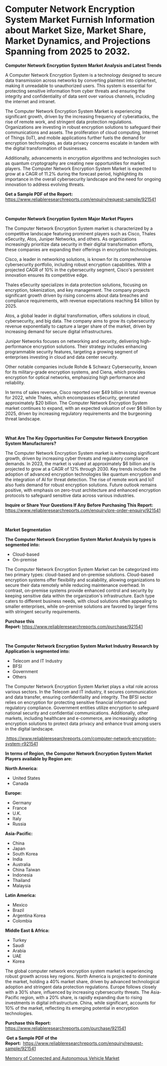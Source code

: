 <p><h1>Computer Network Encryption System Market Furnish Information about Market Size, Market Share, Market Dynamics, and Projections Spanning from 2025 to 2032.</h1></p><p><strong>Computer Network Encryption System Market Analysis and Latest Trends</strong></p>
<p><p>A Computer Network Encryption System is a technology designed to secure data transmission across networks by converting plaintext into ciphertext, making it unreadable to unauthorized users. This system is essential for protecting sensitive information from cyber threats and ensuring the integrity and confidentiality of data sent over various channels, including the internet and intranet.</p><p>The Computer Network Encryption System Market is experiencing significant growth, driven by the increasing frequency of cyberattacks, the rise of remote work, and stringent data protection regulations. Organizations are investing in robust encryption solutions to safeguard their communications and assets. The proliferation of cloud computing, Internet of Things (IoT), and mobile applications further fuels the demand for encryption technologies, as data privacy concerns escalate in tandem with the digital transformation of businesses.</p><p>Additionally, advancements in encryption algorithms and technologies such as quantum cryptography are creating new opportunities for market players. The Computer Network Encryption System Market is expected to grow at a CAGR of 11.2% during the forecast period, highlighting its importance in the overall cybersecurity landscape and the need for ongoing innovation to address evolving threats.</p></p>
<p><strong>Get a Sample PDF of the Report:&nbsp;</strong> <a href="https://www.reliableresearchreports.com/enquiry/request-sample/921541?utm_campaign=3255&utm_medium=2&utm_source=Github&utm_content=ia&utm_term=07032025&utm_id=computer-network-encryption-system">https://www.reliableresearchreports.com/enquiry/request-sample/921541</a></p>
<p>&nbsp;</p>
<p><strong>Computer Network Encryption System Major Market Players</strong></p>
<p><p>The Computer Network Encryption System market is characterized by a competitive landscape featuring prominent players such as Cisco, Thales eSecurity, Atos, Juniper Networks, and others. As organizations increasingly prioritize data security in their digital transformation efforts, these companies are expanding their offerings in encryption technologies.</p><p>Cisco, a leader in networking solutions, is known for its comprehensive cybersecurity portfolio, including robust encryption capabilities. With a projected CAGR of 10% in the cybersecurity segment, Cisco's persistent innovation ensures its competitive edge.</p><p>Thales eSecurity specializes in data protection solutions, focusing on encryption, tokenization, and key management. The company projects significant growth driven by rising concerns about data breaches and compliance requirements, with revenue expectations reaching $4 billion by 2025.</p><p>Atos, a global leader in digital transformation, offers solutions in cloud, cybersecurity, and big data. The company aims to grow its cybersecurity revenue exponentially to capture a larger share of the market, driven by increasing demand for secure digital infrastructures.</p><p>Juniper Networks focuses on networking and security, delivering high-performance encryption solutions. Their strategy includes enhancing programmable security features, targeting a growing segment of enterprises investing in cloud and data center security.</p><p>Other notable companies include Rohde & Schwarz Cybersecurity, known for its military-grade encryption systems, and Ciena, which provides encryption for optical networks, emphasizing high performance and reliability.</p><p>In terms of sales revenue, Cisco reported over $49 billion in total revenue for 2022, while Thales, which encompasses eSecurity, generated approximately $20 billion. The Computer Network Encryption System market continues to expand, with an expected valuation of over $6 billion by 2025, driven by increasing regulatory requirements and the burgeoning threat landscape.</p></p>
<p>&nbsp;</p>
<p><strong>What Are The Key Opportunities For Computer Network Encryption System Manufacturers?</strong></p>
<p><p>The Computer Network Encryption System market is witnessing significant growth, driven by increasing cyber threats and regulatory compliance demands. In 2023, the market is valued at approximately $6 billion and is projected to grow at a CAGR of 12% through 2030. Key trends include the adoption of advanced encryption technologies like quantum encryption and the integration of AI for threat detection. The rise of remote work and IoT also fuels demand for robust encryption solutions. Future outlook remains positive, with emphasis on zero-trust architecture and enhanced encryption protocols to safeguard sensitive data across various industries.</p></p>
<p><strong>Inquire or Share Your Questions If Any Before Purchasing This Report:</strong> <a href="https://www.reliableresearchreports.com/enquiry/pre-order-enquiry/921541?utm_campaign=3255&utm_medium=2&utm_source=Github&utm_content=ia&utm_term=07032025&utm_id=computer-network-encryption-system">https://www.reliableresearchreports.com/enquiry/pre-order-enquiry/921541</a></p>
<p>&nbsp;</p>
<p><strong>Market Segmentation</strong></p>
<p><strong>The Computer Network Encryption System Market Analysis by types is segmented into:</strong></p>
<p><ul><li>Cloud-based</li><li>On-premise</li></ul></p>
<p><p>The Computer Network Encryption System Market can be categorized into two primary types: cloud-based and on-premise solutions. Cloud-based encryption systems offer flexibility and scalability, allowing organizations to secure their data remotely while reducing maintenance overhead. In contrast, on-premise systems provide enhanced control and security by keeping sensitive data within the organization's infrastructure. Each type caters to different business needs, with cloud solutions often appealing to smaller enterprises, while on-premise solutions are favored by larger firms with stringent security requirements.</p></p>
<p><strong>Purchase this Report:&nbsp;</strong><a href="https://www.reliableresearchreports.com/purchase/921541?utm_campaign=3255&utm_medium=2&utm_source=Github&utm_content=ia&utm_term=07032025&utm_id=computer-network-encryption-system">https://www.reliableresearchreports.com/purchase/921541</a></p>
<p>&nbsp;</p>
<p><strong>The Computer Network Encryption System Market Industry Research by Application is segmented into:</strong></p>
<p><ul><li>Telecom and IT Industry</li><li>BFSI</li><li>Government</li><li>Others</li></ul></p>
<p><p>The Computer Network Encryption System Market plays a vital role across various sectors. In the Telecom and IT industry, it secures communication and data transfer, ensuring confidentiality and integrity. The BFSI sector relies on encryption for protecting sensitive financial information and regulatory compliance. Government entities utilize encryption to safeguard national security and confidential communications. Additionally, other markets, including healthcare and e-commerce, are increasingly adopting encryption solutions to protect data privacy and enhance trust among users in the digital landscape.</p></p>
<p><a href="https://www.reliableresearchreports.com/computer-network-encryption-system-r921541?utm_campaign=3255&utm_medium=2&utm_source=Github&utm_content=ia&utm_term=07032025&utm_id=computer-network-encryption-system">&nbsp;https://www.reliableresearchreports.com/computer-network-encryption-system-r921541</a></p>
<p><strong>In terms of Region, the Computer Network Encryption System Market Players available by Region are:</strong></p>
<p>
    <p> <strong> North America: </strong>
        <ul>
            <li>United States</li>
            <li>Canada</li>
        </ul>
        </p> 
    <p> <strong> Europe: </strong>
        <ul>
            <li>Germany</li>
            <li>France</li>
            <li>U.K.</li>
            <li>Italy</li>
            <li>Russia</li>
        </ul>
        </p> 
    <p> <strong> Asia-Pacific: </strong>
        <ul>
            <li>China</li>
            <li>Japan</li>
            <li>South Korea</li>
            <li>India</li>
            <li>Australia</li>
            <li>China Taiwan</li>
            <li>Indonesia</li>
            <li>Thailand</li>
            <li>Malaysia</li>
        </ul>
        </p> 
    <p> <strong> Latin America: </strong>
        <ul>
            <li>Mexico</li>
            <li>Brazil</li>
            <li>Argentina Korea</li>
            <li>Colombia</li>
        </ul>
        </p> 
    <p> <strong> Middle East & Africa: </strong>
        <ul>
            <li>Turkey</li>
            <li>Saudi</li>
            <li>Arabia</li>
            <li>UAE</li>
            <li>Korea</li>
        </ul>
    </p>
    </p>
<p><p>The global computer network encryption system market is experiencing robust growth across key regions. North America is projected to dominate the market, holding a 40% market share, driven by advanced technological adoption and stringent data protection regulations. Europe follows closely with a 30% share, influenced by increasing cybersecurity threats. The Asia-Pacific region, with a 20% share, is rapidly expanding due to rising investments in digital infrastructure. China, while significant, accounts for 10% of the market, reflecting its emerging potential in encryption technologies.</p></p>
<p><strong>Purchase this Report: </strong><a href="https://www.reliableresearchreports.com/purchase/921541?utm_campaign=3255&utm_medium=2&utm_source=Github&utm_content=ia&utm_term=07032025&utm_id=computer-network-encryption-system">https://www.reliableresearchreports.com/purchase/921541</a></p>
<p>&nbsp;<strong>Get a Sample PDF of the Report:&nbsp;&nbsp;</strong><a href="https://www.reliableresearchreports.com/enquiry/request-sample/921541?utm_campaign=3255&utm_medium=2&utm_source=Github&utm_content=ia&utm_term=07032025&utm_id=computer-network-encryption-system">https://www.reliableresearchreports.com/enquiry/request-sample/921541</a></p>
<p><strong></strong></p>
<p><p><a href="https://github.com/lizonbochil23/Market-Research-Report-List-1/blob/main/memory-of-connected-and-autonomous-vehicle-market.md?utm_campaign=3255&utm_medium=2&utm_source=Github&utm_content=ia&utm_term=07032025&utm_id=computer-network-encryption-system">Memory of Connected and Autonomous Vehicle Market</a></p></p>